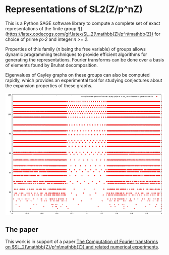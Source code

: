 # Representations of SL2(Z/p^nZ)

This is a Python SAGE software library to compute a complete set of exact representations of the finite group ![](https://latex.codecogs.com/gif.latex/SL_2(\mathbb{Z}/p^n\mathbb{Z}) for choice of prime *p>2* and integer *n >= 2*.

Properties of this family (*n* being the free variable) of groups allows dynamic programming techniques to provide efficient algorithms for generating the representations. Fourier transforms can be done over a basis of elements found by Bruhat decomposition.

Eigenvalues of Cayley graphs on these groups can also be computed rapidly, which provides an experimental tool for studying conjectures about the expansion properties of these graphs.

![Spectrum of the generator G1](plot/images/g1_spectrum.png)

## The paper
This work is in support of a paper [The Computation of Fourier transforms on $SL_2(\mathbb{Z}/p^n\mathbb{Z}) and related numerical experiments](https://arxiv.org/abs/1710.02687).
